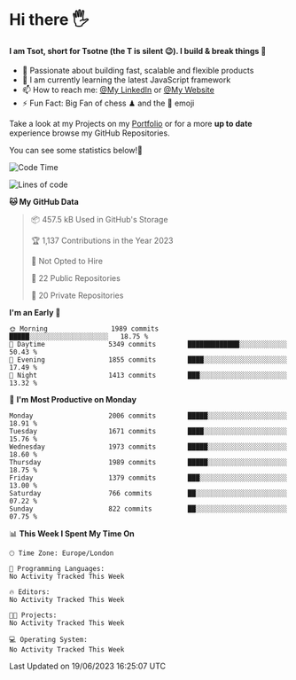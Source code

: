 # Hi there :raised_hand_with_fingers_splayed:
#### I am Tsot, short for Tsotne (the T is silent :wink:). I build & break things :space_invader:
- :telescope: Passionate about building fast, scalable and flexible products
- :seedling: I am currently learning the latest JavaScript framework 
- :mailbox: How to reach me: [@My LinkedIn](https://www.linkedin.com/in/tsotne-gvadzabia/) or [@My Website](https://tsotne.co.uk/contact)
- :zap: Fun Fact: Big Fan of chess ♟ and the 👾 emoji

Take a look at my Projects on my [Portfolio](https://tsotne.co.uk/) or for a more **up to date** experience browse my GitHub Repositories.

You can see some statistics below!:space_invader:
<!--START_SECTION:waka-->
![Code Time](http://img.shields.io/badge/Code%20Time-761%20hrs%202%20mins-blue)

![Lines of code](https://img.shields.io/badge/From%20Hello%20World%20I%27ve%20Written-5.7%20million%20lines%20of%20code-blue)

**🐱 My GitHub Data** 

> 📦 457.5 kB Used in GitHub's Storage 
 > 
> 🏆 1,137 Contributions in the Year 2023
 > 
> 🚫 Not Opted to Hire
 > 
> 📜 22 Public Repositories 
 > 
> 🔑 20 Private Repositories 
 > 
**I'm an Early 🐤** 

```text
🌞 Morning                1989 commits        █████░░░░░░░░░░░░░░░░░░░░   18.75 % 
🌆 Daytime                5349 commits        █████████████░░░░░░░░░░░░   50.43 % 
🌃 Evening                1855 commits        ████░░░░░░░░░░░░░░░░░░░░░   17.49 % 
🌙 Night                  1413 commits        ███░░░░░░░░░░░░░░░░░░░░░░   13.32 % 
```
📅 **I'm Most Productive on Monday** 

```text
Monday                   2006 commits        █████░░░░░░░░░░░░░░░░░░░░   18.91 % 
Tuesday                  1671 commits        ████░░░░░░░░░░░░░░░░░░░░░   15.76 % 
Wednesday                1973 commits        █████░░░░░░░░░░░░░░░░░░░░   18.60 % 
Thursday                 1989 commits        █████░░░░░░░░░░░░░░░░░░░░   18.75 % 
Friday                   1379 commits        ███░░░░░░░░░░░░░░░░░░░░░░   13.00 % 
Saturday                 766 commits         ██░░░░░░░░░░░░░░░░░░░░░░░   07.22 % 
Sunday                   822 commits         ██░░░░░░░░░░░░░░░░░░░░░░░   07.75 % 
```


📊 **This Week I Spent My Time On** 

```text
🕑︎ Time Zone: Europe/London

💬 Programming Languages: 
No Activity Tracked This Week

🔥 Editors: 
No Activity Tracked This Week

🐱‍💻 Projects: 
No Activity Tracked This Week

💻 Operating System: 
No Activity Tracked This Week
```


 Last Updated on 19/06/2023 16:25:07 UTC
<!--END_SECTION:waka-->
